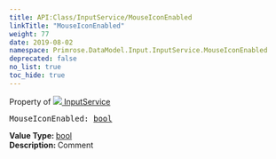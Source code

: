 ```yaml
---
title: API:Class/InputService/MouseIconEnabled
linkTitle: "MouseIconEnabled"
weight: 77
date: 2019-08-02
namespace: Primrose.DataModel.Input.InputService.MouseIconEnabled
deprecated: false
no_list: true
toc_hide: true
---
```

Property of <a href="/docs/api-reference/Class/InputService"><img src="/icons/silk/controller.png"/>&nbsp;InputService</a>
<pre class="method-declaration">
MouseIconEnabled: <a class="type" href="/docs/api-reference/System/Primitives#boolean">bool</a></pre>
<b>Value Type: </b>
<a class="type" href="/docs/api-reference/System/Primitives#boolean">bool</a>
<br/>
<b>Description: </b>
Comment

